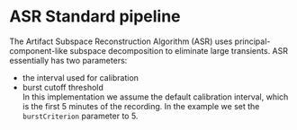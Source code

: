# ASR Standard pipeline

The Artifact Subspace Reconstruction Algorithm (ASR) uses
principal-component-like subspace decomposition to eliminate large transients. 
ASR essentially has two parameters:  
 * the interval used for calibration 
 * burst cutoff threshold   
In this implementation we assume the default calibration interval, which
is the first 5 minutes of the recording.  In the example we set the 
`burstCriterion` parameter to 5.